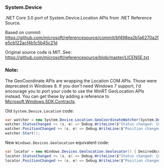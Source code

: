 ### System.Device

.NET Core 3.0 port of System.Device.Location APIs from .NET Reference Source.

Based on commit: https://github.com/microsoft/referencesource/commit/bf498ea2b1a6270a2fe5cb122acf4b1c5b45c21d

Original source code is MIT. See: https://github.com/microsoft/referencesource/blob/master/LICENSE.txt

### Note:
The GeoCoordinate APIs are wrapping the Location COM APIs. Those were deprecated in Windows 8. 
If you don't need Windows 7 support, I'd encourage you to port your code to use the WinRT GeoLocation APIs instead. You can get these by adding a reference to [Microsoft.Windows.SDK.Contracts](https://www.nuget.org/packages/Microsoft.Windows.SDK.Contracts/).

Old `System.Device.Location` code:
```cs
var watcher = new System.Device.Location.GeoCoordinateWatcher(System.Device.Location.GeoPositionAccuracy.High);
watcher.StatusChanged += (s, e) => Debug.WriteLine($"Status changed: {e.Status}");
watcher.PositionChanged += (s, e) => Debug.WriteLine($"Position changed: {e.Position.Location.Latitude} , {e.Position.Location.Longitude} , {e.Position.Location.Altitude}  ");
watcher.Start();
```
New `Windows.Devices.Geolocation` equivalent code:
```cs
var locator = new Windows.Devices.Geolocation.Geolocator() { DesiredAccuracy = Windows.Devices.Geolocation.PositionAccuracy.High };
locator.StatusChanged += (s, e) => Debug.WriteLine($"Status changed: {e.Status}");
locator.PositionChanged += (s, e) => Debug.WriteLine($"Position changed: {e.Position.Coordinate.Point.Position.Latitude} , {e.Position.Coordinate.Point.Position.Longitude} , {e.Position.Coordinate.Point.Position.Altitude}  ");
```
